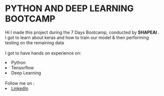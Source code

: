 # PYTHON AND DEEP LEARNING BOOTCAMP
Hi I made this project during the 7 Days Bootcamp, conducted by <b> SHAPEAI
</b>.
I got to learn about keras and how to train our model & then performing testing on the remaining data
<br>
<br>I got to have hands on experience on:
<li>Python
<li>Tensorflow
<li>Deep Learning
<br>
<br>
  Follow me on :
<li><a href=
"https://www.linkedin.com/in/harsh-tiwari-a65406179/">LinkedIn</a>
